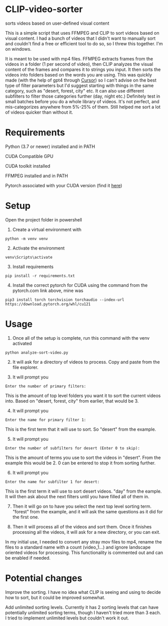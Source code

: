 # CLIP-video-sorter
sorts videos based on user-defined visual content

This is a simple script that uses FFMPEG and CLIP to sort videos based on visual content. I had a bunch of videos that I didn't want to manually sort and couldn't find a free or efficient tool to do so, so I threw this together. I'm on windows.

It is meant to be used with mp4 files. FFMPEG extracts frames from the videos in a folder (1 per second of video), then CLIP analyzes the visual content of the frames and compares it to strings you input. It then sorts the videos into folders based on the words you are using. This was quickly made (with the help of gpt4 through [Cursor](https://cursor.sh/)) so I can't advise on the best type of filter parameters but I'd suggest starting with things in the same category, such as "desert, forest, city" etc. It can also use different subfilters to filter those categories further (day, night etc.) Definitely test in small batches before you do a whole library of videos. It's not perfect, and mis-categorizes anywhere from 5%-25% of them. Still helped me sort a lot of videos quicker than without it.

# Requirements

Python (3.7 or newer) installed and in PATH

CUDA Compatible GPU

CUDA toolkit installed

FFMPEG installed and in PATH

Pytorch associated with your CUDA version (find it [here](https://pytorch.org/get-started/locally/))

# Setup

Open the project folder in powershell

1. Create a virtual environment with
```
python -m venv venv
```

2. Activate the environment
```
venv\Scripts\activate
```

3. Install requirements
```
pip install -r requirements.txt
```

4. Install the correct pytorch for CUDA using the command from the pytorch.com link above, mine was
```
pip3 install torch torchvision torchaudio --index-url https://download.pytorch.org/whl/cu121
```

# Usage

1. Once all of the setup is complete, run this command with the venv activated
```
python analyze-sort-video.py
```

2. It will ask for a directory of videos to process. Copy and paste from the file explorer.

3. It will prompt you
```
Enter the number of primary filters:
```
This is the amount of top level folders you want it to sort the current videos into. Based on "desert, forest, city" from earlier, that would be 3.

4. It will prompt you
```
Enter the name for primary filter 1:
```
This is the first term that it will use to sort. So "desert" from the example.

5. It will prompt you
```
Enter the number of subfilters for desert (Enter 0 to skip):
```
This is the amount of terms you use to sort the videos in "desert". From the example this would be 2. 0 can be entered to stop it from sorting further.

6. It will prompt you
```
Enter the name for subfilter 1 for desert:
```
This is the first term it will use to sort desert videos. "day" from the eample. It will then ask about the next filters until you have filled all of them in.

7. Then it will go on to have you select the next top level sorting term. "forest" from the example, and it will ask the same questions as it did for the first one.

8. Then it will process all of the videos and sort them. Once it finishes processing all the videos, it will ask for a new directory, or you can exit.

In my initial use, I needed to convert any stray mov files to mp4, rename the files to a standard name with a count (video_1...) and ignore landscape oriented videos for processing. This functionality is commented out and can be enabled if needed. 

# Potential changes

Improve the sorting. I have no idea what CLIP is seeing and using to decide how to sort, but it could be improved somewhat.

Add unlimited sorting levels. Currently it has 2 sorting levels that can have potentially unlimited sorting terms, though I haven't tried more than 3 each. I tried to implement unlimited levels but couldn't work it out.
